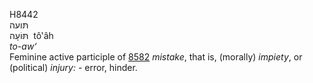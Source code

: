 <body>
  <p>H8442<br>  תּועה  <br> תּּוֹעָה  ‎  tô‛âh  <br><i>to-aw‘ </i><br>Feminine active participle of <a href="h8582.htm">8582</a>  <i>mistake</i>, that is, (morally) <i>impiety</i>, or (political) <i>injury: - </i>error, hinder.<br></p>
 </body>